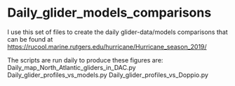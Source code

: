 # Daily_glider_models_comparisons

I use this set of files to create the daily glider-data/models comparisons that can be found at 
https://rucool.marine.rutgers.edu/hurricane/Hurricane_season_2019/

The scripts are run daily to produce these figures are:
Daily_map_North_Atlantic_gliders_in_DAC.py
Daily_glider_profiles_vs_models.py
Daily_glider_profiles_vs_Doppio.py

